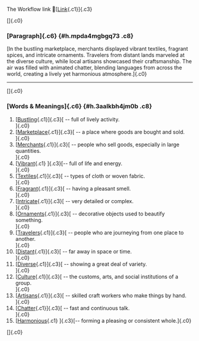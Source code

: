 The Workflow link
👏[[Link](https://www.google.com/url?q=http://www.google.com&sa=D&source=editors&ust=1760622398869213&usg=AOvVaw0QdKwauodWOx18YM-PY2N5){.c1}]{.c3}

[]{.c0}

### [Paragraph]{.c6} {#h.mpda4mgbgq73 .c8}

[In the bustling marketplace, merchants displayed vibrant textiles,
fragrant spices, and intricate ornaments. Travelers from distant lands
marveled at the diverse culture, while local artisans showcased their
craftsmanship. The air was filled with animated chatter, blending
languages from across the world, creating a lively yet harmonious
atmosphere.]{.c0}

------------------------------------------------------------------------

[]{.c0}

### [Words & Meanings]{.c6} {#h.3aalkbh4jm0b .c8}

1.  [[Bustling](https://www.google.com/url?q=http://www.google.com&sa=D&source=editors&ust=1760622398869999&usg=AOvVaw1v3dM15uzS0ZJtbP1JwiTh){.c1}]{.c3}[ --
    full of lively activity.\
    ]{.c0}
2.  [[Marketplace](https://www.google.com/url?q=http://www.google.com&sa=D&source=editors&ust=1760622398870291&usg=AOvVaw2EUpi4CsZUqVGBbSLxZLA_){.c1}]{.c3}[ --
    a place where goods are bought and sold.\
    ]{.c0}
3.  [[Merchants](https://www.google.com/url?q=http://www.google.com&sa=D&source=editors&ust=1760622398870576&usg=AOvVaw0dM0FcBKlbJcVv6Vzaj6Le){.c1}]{.c3}[ --
    people who sell goods, especially in large quantities.\
    ]{.c0}
4.  [[Vibrant](https://www.google.com/url?q=http://www.google.com&sa=D&source=editors&ust=1760622398870896&usg=AOvVaw3DXiSFybCumFp3vcOIQGuI){.c1}
    ]{.c3}[-- full of life and energy.\
    ]{.c0}
5.  [[Textiles](https://www.google.com/url?q=http://www.google.com&sa=D&source=editors&ust=1760622398871138&usg=AOvVaw3B6P8HXs1UOdJy_XpRPXR7){.c1}]{.c3}[ --
    types of cloth or woven fabric.\
    ]{.c0}
6.  [[Fragrant](https://www.google.com/url?q=http://www.google.com&sa=D&source=editors&ust=1760622398871397&usg=AOvVaw3ciBj0XqMV6Fzi_LwWEtaC){.c1}]{.c3}[ --
    having a pleasant smell.\
    ]{.c0}
7.  [[Intricate](https://www.google.com/url?q=http://www.google.com&sa=D&source=editors&ust=1760622398871670&usg=AOvVaw2fo8w3V7DiVKOh7APSnZqs){.c1}]{.c3}[ --
    very detailed or complex.\
    ]{.c0}
8.  [[Ornaments](https://www.google.com/url?q=http://www.google.com&sa=D&source=editors&ust=1760622398871940&usg=AOvVaw1bsIqL54mrhsOxr-pdC87Y){.c1}]{.c3}[ --
    decorative objects used to beautify something.\
    ]{.c0}
9.  [[Travelers](https://www.google.com/url?q=http://www.google.com&sa=D&source=editors&ust=1760622398872261&usg=AOvVaw3JR_k2mxQnBizA7I4ofE6M){.c1}]{.c3}[ --
    people who are journeying from one place to another.\
    ]{.c0}
10. [[Distant](https://www.google.com/url?q=http://www.google.com&sa=D&source=editors&ust=1760622398872551&usg=AOvVaw00iTbhsZu460xc6OObVAd9){.c1}]{.c3}[ --
    far away in space or time.\
    ]{.c0}
11. [[Diverse](https://www.google.com/url?q=http://www.google.com&sa=D&source=editors&ust=1760622398872688&usg=AOvVaw33owWUcKlE01g-BCRT5px4){.c1}]{.c3}[ --
    showing a great deal of variety.\
    ]{.c0}
12. [[Culture](https://www.google.com/url?q=http://www.google.com&sa=D&source=editors&ust=1760622398872836&usg=AOvVaw03inWzsqrOJMLRj2ekdkKQ){.c1}]{.c3}[ --
    the customs, arts, and social institutions of a group.\
    ]{.c0}
13. [[Artisans](https://www.google.com/url?q=http://www.google.com&sa=D&source=editors&ust=1760622398872992&usg=AOvVaw0hdaxTUSSlWSuEidf44Ph0){.c1}]{.c3}[ --
    skilled craft workers who make things by hand.\
    ]{.c0}
14. [[Chatter](https://www.google.com/url?q=http://www.google.com&sa=D&source=editors&ust=1760622398873157&usg=AOvVaw2bQ8e_qk7oieXupl7RMd7y){.c1}]{.c3}[ --
    fast and continuous talk.\
    ]{.c0}
15. [[Harmonious](https://www.google.com/url?q=http://www.google.com&sa=D&source=editors&ust=1760622398873335&usg=AOvVaw1aYSt_G1sNrwYtRSFYdtIy){.c1}
    ]{.c3}[-- forming a pleasing or consistent whole.]{.c0}

[]{.c0}
